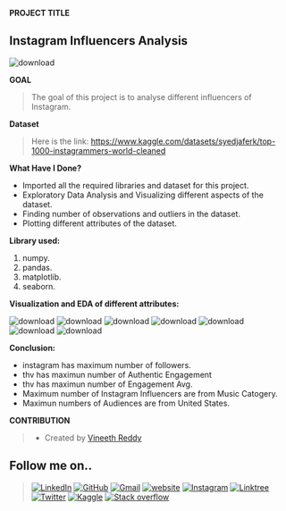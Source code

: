 **PROJECT TITLE**

## Instagram Influencers Analysis

![download](https://user-images.githubusercontent.com/97960335/180224743-9185b218-3b74-440a-88bc-83c2445634d0.jpg)

**GOAL**

>The goal of this project is to analyse different influencers of Instagram.

**Dataset**

>Here is the link: https://www.kaggle.com/datasets/syedjaferk/top-1000-instagrammers-world-cleaned

**What Have I Done?**

- Imported all the required libraries and dataset for this project.
- Exploratory Data Analysis and Visualizing different aspects of the dataset.
- Finding number of observations and outliers in the dataset.
- Plotting different attributes of the dataset.

**Library used:**

1. numpy.
2. pandas.
3. matplotlib.
4. seaborn.

**Visualization and EDA of different attributes:**

![download](https://user-images.githubusercontent.com/97960335/180224423-06a4d984-6c76-448e-bccd-dfb343d8c6e5.png)
![download](https://user-images.githubusercontent.com/97960335/180224509-691d6232-993d-41b2-9732-5aa66e12761a.png)
![download](https://user-images.githubusercontent.com/97960335/180224541-05cd63a9-dcee-4b07-8638-a93bd3e3d9e3.png)
![download](https://user-images.githubusercontent.com/97960335/180224575-02a545a5-6e5e-4dfe-82e8-3e51824e25a2.png)
![download](https://user-images.githubusercontent.com/97960335/180224588-acfc8c60-1f93-410e-b8f7-a96bf30fe07d.png)
![download](https://user-images.githubusercontent.com/97960335/180224599-6b19d526-ac2e-4194-9940-3436157aac2a.png)
![download](https://user-images.githubusercontent.com/97960335/180224612-7c106e63-e018-4583-a5ad-c14132bc38f4.png)

**Conclusion:**

- instagram has maximum number of followers.
- thv has maximun number of Authentic Engagement
- thv has maximun number of Engagement Avg.
- Maximum number of Instagram Influencers are from Music Catogery.
- Maximun numbers of Audiences are from United States. 


**CONTRIBUTION**

>- Created by [Vineeth Reddy](https://linktr.ee/vineethreddy1997)

## Follow me on..
>[![LinkedIn](https://img.shields.io/badge/linkedin-%230077B5.svg?style=for-the-badge&logo=linkedin&logoColor=white)](https://www.linkedin.com/in/vineethreddy1997/)
[![GitHub](https://img.shields.io/badge/github-%23121011.svg?style=for-the-badge&logo=github&logoColor=white)](https://github.com/VineethReddy1997)
[![Gmail](https://img.shields.io/badge/Gmail-D14836?style=for-the-badge&logo=gmail&logoColor=white)](mailto:vineethreddywithds@gmail.com)
[![website](https://img.shields.io/badge/website-000000?style=for-the-badge&logo=About.me&logoColor=white)](https://vineethdata.github.io/)
[![Instagram](https://img.shields.io/badge/Instagram-E4405F?style=for-the-badge&logo=instagram&logoColor=white)](https://www.instagram.com/vineeth_reddy_2426/)
[![Linktree](https://img.shields.io/badge/linktree-39E09B?style=for-the-badge&logo=linktree&logoColor=white)](https://linktr.ee/vineethreddy1997)
[![Twitter](https://img.shields.io/badge/Twitter-1DA1F2?style=for-the-badge&logo=twitter&logoColor=white)](https://twitter.com/gangulavineeth1)
[![Kaggle](https://img.shields.io/badge/Kaggle-20BEFF?style=for-the-badge&logo=Kaggle&logoColor=white)](https://www.kaggle.com/vineethreddygangula)
[![Stack overflow](https://img.shields.io/badge/Stack_Overflow-FE7A16?style=for-the-badge&logo=stack-overflow&logoColor=white)](https://stackoverflow.com/users/18168904/vineeth-reddy-gangula)


